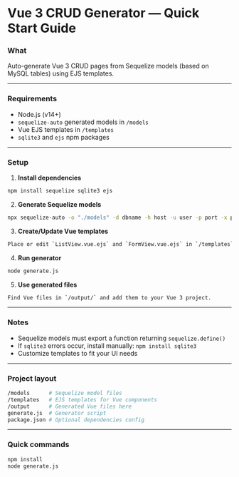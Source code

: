 # Vue 3 CRUD Generator — Quick Start Guide

### What  
Auto-generate Vue 3 CRUD pages from Sequelize models (based on MySQL tables) using EJS templates.

---

### Requirements  
- Node.js (v14+)  
- `sequelize-auto` generated models in `/models`  
- Vue EJS templates in `/templates`  
- `sqlite3` and `ejs` npm packages  

---

### Setup  

1. **Install dependencies**  

```bash
npm install sequelize sqlite3 ejs
```

2. **Generate Sequelize models**  

```bash
npx sequelize-auto -o "./models" -d dbname -h host -u user -p port -x pass -e mysql
```

3. **Create/Update Vue templates**

```bash  
Place or edit `ListView.vue.ejs` and `FormView.vue.ejs` in `/templates`.
```

4. **Run generator**  

```bash
node generate.js
```

5. **Use generated files**  

```bash
Find Vue files in `/output/` and add them to your Vue 3 project.
```

---

### Notes  

- Sequelize models must export a function returning `sequelize.define()`  
- If `sqlite3` errors occur, install manually: `npm install sqlite3`  
- Customize templates to fit your UI needs  

---

### Project layout  

```bash
/models      # Sequelize model files
/templates   # EJS templates for Vue components
/output      # Generated Vue files here
generate.js  # Generator script
package.json # Optional dependencies config
```
---

### Quick commands  

```bash
npm install
node generate.js
```
